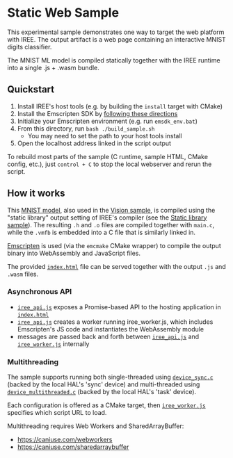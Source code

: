 # Static Web Sample

This experimental sample demonstrates one way to target the web platform with
IREE. The output artifact is a web page containing an interactive MNIST digits
classifier.

The MNIST ML model is compiled statically together with the IREE runtime into
a single .js + .wasm bundle.

## Quickstart

1. Install IREE's host tools (e.g. by building the `install` target with CMake)
2. Install the Emscripten SDK by
   [following these directions](https://emscripten.org/docs/getting_started/downloads.html)
3. Initialize your Emscripten environment (e.g. run `emsdk_env.bat`)
4. From this directory, run `bash ./build_sample.sh`
    * You may need to set the path to your host tools install
5. Open the localhost address linked in the script output

To rebuild most parts of the sample (C runtime, sample HTML, CMake config,
etc.), just `control + C` to stop the local webserver and rerun the script.

## How it works

This [MNIST model](../../../samples/models/mnist.mlir), also used in the
[Vision sample](../../../samples/iree_vision_inference/), is compiled using the "static
library" output setting of IREE's compiler (see the
[Static library sample](../../../samples/iree_static_library)). The resulting
`.h` and `.o` files are compiled together with `main.c`, while the `.vmfb` is
embedded into a C file that is similarly linked in.

[Emscripten](https://emscripten.org/) is used (via the `emcmake` CMake wrapper)
to compile the output binary into WebAssembly and JavaScript files.

The provided [`index.html`](./index.html) file can be served together with the
output `.js` and `.wasm` files.

### Asynchronous API

* [`iree_api.js`](./iree_api.js) exposes a Promise-based API to the hosting
  application in [`index.html`](./index.html)
* [`iree_api.js`](./iree_api.js) creates a worker running iree_worker.js, which
  includes Emscripten's JS code and instantiates the WebAssembly module
* messages are passed back and forth between [`iree_api.js`](./iree_api.js) and
  [`iree_worker.js`](./iree_worker.js) internally

### Multithreading

The sample supports running both single-threaded using
[`device_sync.c`](./device_sync.c) (backed by the local HAL's 'sync' device)
and multi-threaded using [`device_multithreaded.c`](./device_multithreaded.c)
(backed by the local HAL's 'task' device).

Each configuration is offered as a CMake target, then
[`iree_worker.js`](./iree_worker.js) specifies which script URL to load.

Multithreading requires Web Workers and SharedArrayBuffer:

* https://caniuse.com/webworkers
* https://caniuse.com/sharedarraybuffer
